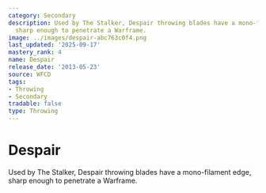 ```yaml
---
category: Secondary
description: Used by The Stalker, Despair throwing blades have a mono-filament edge,
  sharp enough to penetrate a Warframe.
image: ../images/despair-abc763c0f4.png
last_updated: '2025-09-17'
mastery_rank: 4
name: Despair
release_date: '2013-05-23'
source: WFCD
tags:
- Throwing
- Secondary
tradable: false
type: Throwing
---
```


# Despair

Used by The Stalker, Despair throwing blades have a mono-filament edge, sharp enough to penetrate a Warframe.

